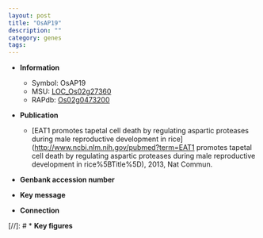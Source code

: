 ```yaml
---
layout: post
title: "OsAP19"
description: ""
category: genes
tags: 
---
```


* **Information**  
    + Symbol: OsAP19  
    + MSU: [LOC_Os02g27360](http://rice.uga.edu/cgi-bin/ORF_infopage.cgi?orf=LOC_Os02g27360)  
    + RAPdb: [Os02g0473200](http://rapdb.dna.affrc.go.jp/viewer/gbrowse_details/irgsp1?name=Os02g0473200)  

* **Publication**  
    + [EAT1 promotes tapetal cell death by regulating aspartic proteases during male reproductive development in rice](http://www.ncbi.nlm.nih.gov/pubmed?term=EAT1 promotes tapetal cell death by regulating aspartic proteases during male reproductive development in rice%5BTitle%5D), 2013, Nat Commun.

* **Genbank accession number**  

* **Key message**  

* **Connection**  

[//]: # * **Key figures**  


